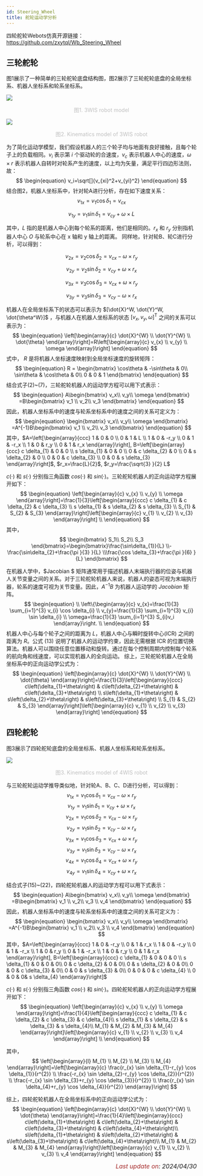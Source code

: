 ```yaml
---
id: Steering_Wheel
title: 舵轮运动学分析
---
```


四轮舵轮Webots仿真开源链接：https://github.com/zxytql/Wb_Steering_Wheel

## 三轮舵轮

图1展示了一种简单的三轮舵轮底盘结构图，图2展示了三轮舵轮底盘的全局坐标系、机器人坐标系和轮系坐标系。

![](../assets/Steering_Wheel_Kinematics/1.jpg)

<center> <font font-size="14px"><font color = "#c0c0c0">图1. 3WIS robot model </font></font></center> 

![](../assets/Steering_Wheel_Kinematics/2.jpg)

<center> <font font-size="14px"><font color = "#c0c0c0">图2. Kinematics model of 3WIS robot </font></font></center> 

为了简化运动学模型，我们假设机器人的三个轮子均与地面有良好接触，且每个轮子上的负载相同。$v_i$ 表示第 $i$ 个驱动轮的合速度，$v_c$ 表示机器人中心的速度，$\omega \times r$ 表示机器人自转时对轮系产生的速度，以上均为矢量，满足平行四边形法则，故：
$$
\begin{equation} v_i=\sqrt[]{v_{xi}^2+v_{yi}^2} \end{equation}
$$
结合图2，机器人坐标系中，针对轮A进行分析，存在如下速度关系：
$$
\begin{equation} v_{1x}= v_1\cos\delta _1=v_{cx} \end{equation}
$$

$$
\begin{equation} v_{1y}= v_1\sin\delta _1=v_{cy}+\omega \times L \end{equation}
$$


其中，$L$ 指的是机器人中心到每个轮系的距离，他们是相同的。$r_x$ 和 $r_y$ 分别指机器人中心 $O$ 与轮系中心在 x 轴和 y 轴上的距离。
同样地，针对轮B、轮C进行分析，可以得到：

$$
\begin{equation} v_{2x}= v_2\cos\delta _2=v_{cx}-\omega \times r_y \end{equation}
$$

$$
\begin{equation} v_{2y}= v_2\sin\delta _2=v_{cy}+\omega \times r_x \end{equation}
$$

$$
\begin{equation} v_{3x}= v_3\cos\delta _3=v_{cx}+\omega \times r_y \end{equation}
$$

$$
\begin{equation} v_{3y}= v_3\sin\delta _3=v_{cy}-\omega \times r_x \end{equation}
$$

机器人在全局坐标系下的状态可以表示为 $[\dot{X}^W, \dot{Y}^W, \dot{\theta^W}]$ ，与机器人在机器人坐标系的状态 $[v_x,v_y,\omega ]^\mathrm{T}$ 之间的关系可以表示为：
$$
\begin{equation} \left[\begin{array}{c}
\dot{X}^{W} \\
\dot{Y}^{W} \\
\dot{\theta}
\end{array}\right]=R\left[\begin{array}{c}
v_{x} \\
v_{y} \\
\omega
\end{array}\right] \end{equation}
$$
式中， $R$ 是将机器人坐标速度映射到全局坐标速度的旋转矩阵：
$$
\begin{equation} R = \begin{bmatrix}
 \cos\theta  & -\sin\theta  & 0\\
 \sin\theta  & \cos\theta  & 0\\
 0 & 0 & 1
\end{bmatrix} \end{equation}
$$
结合式子(2)~(7)，三轮舵轮机器人的运动学方程可以用下式表示：
$$
\begin{equation} A\begin{bmatrix}
 v_x\\
 v_y\\
\omega 
\end{bmatrix} =B\begin{bmatrix}
v_1 \\
 v_2\\
v_3
\end{bmatrix} \end{equation}
$$
因此，机器人坐标系中的速度与轮系坐标系中的速度之间的关系可定义为：
$$
\begin{equation} \begin{bmatrix}
 v_x\\
 v_y\\
\omega 
\end{bmatrix} =A^{-1}B\begin{bmatrix}
v_1 \\
 v_2\\
v_3
\end{bmatrix} \end{equation}
$$
其中，$A=\left[\begin{array}{ccc}
1 & 0 & 0 \\
0 & 1 & L \\
1 & 0 & -r_y \\
0 & 1 & -r_x \\
1 & 0 & r_y \\
0 & 1 & r_x
\end{array}\right], B=\left[\begin{array}{ccc}
c \delta_{1} & 0 & 0 \\
s \delta_{1} & 0 & 0 \\
0 & c \delta_{2} & 0 \\
0 & s \delta_{2} & 0 \\
0 & 0 & c \delta_{3} \\
0 & 0 & s \delta_{3}
\end{array}\right]$, $r_x=\frac{L}{2}$, $r_y=\frac{\sqrt{3} }{2} L$


$c(·)$ 和 $s(·)$ 分别指三角函数 $cos(·)$ 和 $sin(·)$。三轮舵轮机器人的正向运动学方程展开如下：
$$
\begin{equation} \left[\begin{array}{c}
v_{x} \\
v_{y} \\
\omega
\end{array}\right]=\frac{1}{3}\left[\begin{array}{ccc}
c \delta_{1} & c \delta_{2} & c \delta_{3} \\
s \delta_{1} & s \delta_{2} & s \delta_{3} \\
S_{1} & S_{2} & S_{3}
\end{array}\right]\left[\begin{array}{c}
v_{1} \\
v_{2} \\
v_{3}
\end{array}\right] \\ \end{equation}
$$
其中，
$$
\begin{bmatrix}
 S_1\\
 S_2\\
S_3
\end{bmatrix}=\begin{bmatrix}\frac{\sin\delta_{1}}{L}
 \\-\frac{\sin\delta_{2}+\frac{\pi }{3} }{L}
 \\\frac{\cos \delta_{3}+\frac{\pi }{6} }{L}
\end{bmatrix}
$$

在机器人学中，$Jacobian $ 矩阵通常用于描述机器人末端执行器的位姿与机器人关节变量之间的关系。对于三轮舵轮机器人来说，机器人的姿态可视为末端执行器，轮系的速度可视为关节变量。因此，$A^{-1} B$ 为机器人运动学的 $Jacobian$ 矩阵。
$$
\begin{equation} \\
\left\{\begin{array}{c}
v_{x}=\frac{1}{3} \sum_{i=1}^{3} v_{i} \cos \delta_{i} \\
v_{y}=\frac{1}{3} \sum_{i=1}^{3} v_{i} \sin \delta_{i} \\
\omega=\frac{1}{3} \sum_{i=1}^{3} S_{i}v_i
\end{array}\right. \\ \end{equation}
$$
机器人中心与每个轮子之间的距离为 $L$，机器人中心与瞬时旋转中心(ICR) 之间的距离为 $R$。公式 (13) 说明了机器人的运动学约束，因此无需根据 ICR 的位置切换算法。机器人可以围绕任意位置移动和旋转。通过在每个控制周期内控制每个轮系的航向角和线速度，可以实现机器人的全向运动。
综上，三轮舵轮机器人在全局坐标系中的正向运动学公式为：
$$
\begin{equation} \left[\begin{array}{c}
\dot{X}^{W} \\
\dot{Y}^{W} \\
\dot{\theta}
\end{array}\right]=\frac{1}{3}\left[\begin{array}{ccc}
c\left(\delta_{1}+\theta\right) & c\left(\delta_{2}+\theta\right) & c\left(\delta_{3}+\theta\right) \\
s\left(\delta_{1}+\theta\right) & s\left(\delta_{2}+\theta\right) & s\left(\delta_{3}+\theta\right) \\
S_{1} & S_{2} & S_{3}
\end{array}\right]\left[\begin{array}{c}
v_{1} \\
v_{2} \\
v_{3}
\end{array}\right] \end{equation}
$$

## 四轮舵轮

图3展示了四轮舵轮底盘的全局坐标系、机器人坐标系和轮系坐标系。

![](../assets/Steering_Wheel_Kinematics/3.jpg)

<center> <font font-size="14px"><font color = "#c0c0c0">图3. Kinematics model of 4WIS robot </font></font></center> 

与三轮舵轮运动学推导类似地，针对轮A、B、C、D进行分析，可以得到：
$$
\begin{equation} v_{1x}= v_1\cos\delta _1 = v_{cx}-\omega \times r_y \end{equation}
$$
$$
\begin{equation} v_{1y}= v_1\sin\delta _1 = v_{cy}+\omega \times r_x \end{equation}
$$
$$
\begin{equation} v_{2x}= v_1\cos\delta _2 = v_{cx}-\omega \times r_y \end{equation}
$$
$$
\begin{equation} v_{2y}= v_1\sin\delta _2 = v_{cy}-\omega \times r_x \end{equation}
$$
$$
\begin{equation} v_{3x}= v_1\cos\delta _3 = v_{cx}+\omega \times r_y \end{equation}
$$
$$
\begin{equation} v_{3y}= v_1\sin\delta _3 = v_{cy}-\omega \times r_x \end{equation}
$$
$$
\begin{equation} v_{4x}= v_1\cos\delta _4 = v_{cx}+\omega \times r_y \end{equation}
$$
$$
\begin{equation} v_{4y}= v_1\sin\delta _4 = v_{cy}+\omega \times r_x \end{equation}
$$

结合式子(15)~(22)，四轮舵轮机器人的运动学方程可以用下式表示：
$$
\begin{equation} A\begin{bmatrix}
 v_x\\
 v_y\\
\omega 
\end{bmatrix} =B\begin{bmatrix}
v_1 \\
 v_2\\
v_3 \\
v_4
\end{bmatrix} \end{equation}
$$
因此，机器人坐标系中的速度与轮系坐标系中的速度之间的关系可定义为：
$$
\begin{equation} \begin{bmatrix}
 v_x\\
 v_y\\
\omega 
\end{bmatrix} =A^{-1}B\begin{bmatrix}
v_1 \\
 v_2\\
v_3 \\
v_4
\end{bmatrix} \end{equation}
$$
其中，$A=\left[\begin{array}{ccc}
1 & 0 & -r_y \\
0 & 1 & r_x \\
1 & 0 & -r_y \\
0 & 1 & -r_x \\
1 & 0 & r_y \\
0 & 1 & -r_x \\
1 & 0 & r_y \\
0 & 1 & r_x
\end{array}\right], B=\left[\begin{array}{ccc}
c \delta_{1} & 0 & 0 & 0 \\
s \delta_{1} & 0 & 0 & 0\\
0 & c \delta_{2} & 0 & 0\\
0 & s \delta_{2} & 0 & 0\\
0 & 0 & c \delta_{3} & 0\\
0 & 0 & s \delta_{3} & 0\\
0 & 0 & 0 & c \delta_{4} \\
0 & 0 & 0& s \delta_{4}
\end{array}\right]$

$c(·)$ 和 $s(·)$ 分别指三角函数 $cos(·)$ 和 $sin(·)$。四轮舵轮机器人的正向运动学方程展开如下：
$$
\begin{equation} \left[\begin{array}{c}
v_{x} \\
v_{y} \\
\omega
\end{array}\right]=\frac{1}{4}\left[\begin{array}{ccc}
c \delta_{1} & c \delta_{2} & c \delta_{3} & c \delta_{4}\\
s \delta_{1} & s \delta_{2} & s \delta_{3} & s \delta_{4}\\
M_{1} & M_{2} & M_{3} & M_{4}
\end{array}\right]\left[\begin{array}{c}
v_{1} \\
v_{2} \\
v_{3} \\
v_4
\end{array}\right] \\ \end{equation}
$$

其中，
$$
\left[\begin{array}{l}
M_{1} \\
M_{2} \\
M_{3} \\
M_{4}
\end{array}\right]=\left[\begin{array}{c}
\frac{r_{x} \sin \delta_{1}-r_{y} \cos \delta_{1}}{r^{2}} \\
\frac{-r_{x} \sin \delta_{2}-r_{y} \cos \delta_{2}}{r^{2}} \\
\frac{-r_{x} \sin \delta_{3}+r_{y} \cos \delta_{3}}{r^{2}} \\
\frac{r_{x} \sin \delta_{4}+r_{y} \cos \delta_{4}}{r^{2}}
\end{array}\right]
$$

综上，四轮舵轮机器人在全局坐标系中的正向运动学公式为：
$$
\begin{equation} \left[\begin{array}{c}
\dot{X}^{W} \\
\dot{Y}^{W} \\
\dot{\theta}
\end{array}\right]=\frac{1}{4}\left[\begin{array}{ccc}
c\left(\delta_{1}+\theta\right) & c\left(\delta_{2}+\theta\right) & c\left(\delta_{3}+\theta\right) & c\left(\delta_{4}+\theta\right)\\
s\left(\delta_{1}+\theta\right) & s\left(\delta_{2}+\theta\right) & s\left(\delta_{3}+\theta\right) & c\left(\delta_{4}+\theta\right)\\
M_{1} & M_{2} & M_{3} & M_{4}
\end{array}\right]\left[\begin{array}{c}
v_{1} \\
v_{2} \\
v_{3} \\
v_4
\end{array}\right] \end{equation}
$$

<p align="right"><i> <font size="3"><font color = "brown">Last update on</font>: 2024/04/30 </font></i></p>
